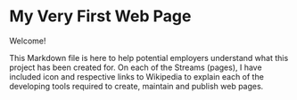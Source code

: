 # My Very First Web Page

Welcome!

This Markdown file is here to help potential employers understand what this
project has been created for. On each of the Streams (pages), I have
included icon and respective links to Wikipedia to explain each of the developing
tools required to create, maintain and publish web pages.
